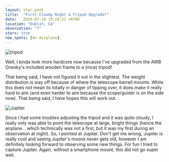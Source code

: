```yaml
---
layout: star_post
title:  "First Cloudy Night & Tripod Upgrade?"
date:   2020-07-10 19:19:21 +0700
location: "Dublin, CA"
observation: "7"
stars: true
new_spots: [An Airplane]
---
```


![tripod](https://imgur.com/NwSYmna.png)

Well, I kinda look more hardcore now because I've upgraded from the AWB Onesky's included wooden frame to a (nice) tripod!

That being said, I have not figured it out in the slightest. The weight distribution is way off because of where the telescope barrell mounts. While this does not mean its totally in danger of tipping over, it does make it really hard to aim (and even harder to aim because the scope/guider is on the side now). That being said, I have hopes this will work out.

![Jupiter](https://imgur.com/rfWNNqm.png)

Since I had some troubles adjusting the tripod and it was quite cloudy, I really only was able to point the telescope at large, bright things (hence the airplane... which technically was not a first, but it was my first during an observation at night). So, I pointed at Jupiter. Don't get me wrong, Jupiter is really cool and seeing Jupiter's moons never gets old, however I am definitely looking forward to observing some new things. For fun I tried to capture Jupiter. Again, without a smartphone mount, this did not go super well.
